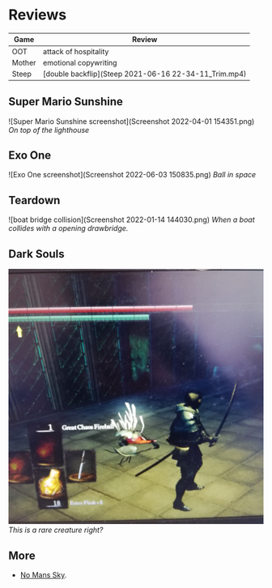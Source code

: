 # Reviews

Game | Review
---  |---
OOT | attack of hospitality
Mother | emotional copywriting
Steep | [double backflip](Steep 2021-06-16 22-34-11_Trim.mp4)

## Super Mario Sunshine
![Super Mario Sunshine screenshot](Screenshot 2022-04-01 154351.png)
*On top of the lighthouse*

## Exo One
![Exo One screenshot](Screenshot 2022-06-03 150835.png)
*Ball in space*

## Teardown
![boat bridge collision](Screenshot 2022-01-14 144030.png)
*When a boat collides with a opening drawbridge.*

## Dark Souls
![rare creature](IMG_20200313_141218.jpg)
*This is a rare creature right?*


## More
- [No Mans Sky](no_mans_sky).
